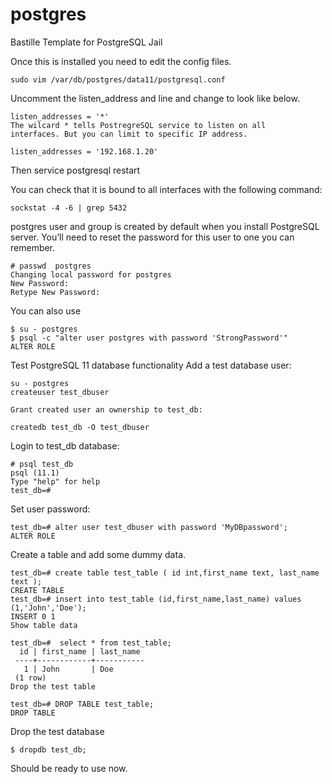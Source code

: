 # postgres
Bastille Template for PostgreSQL Jail


Once this is installed you need to edit the config files.

	sudo vim /var/db/postgres/data11/postgresql.conf

Uncomment the listen_address and line and change to look like below.

	listen_addresses = '*'
	The wilcard * tells PostregreSQL service to listen on all 
	interfaces. But you can limit to specific IP address.

	listen_addresses = '192.168.1.20'


Then
	service postgresql restart

You can check that it is bound to all interfaces with the following command:

	sockstat -4 -6 | grep 5432

postgres user and group is created by default when you install PostgreSQL server. You’ll need to reset the password for this user to one you can remember.

	# passwd  postgres
	Changing local password for postgres
	New Password:
	Retype New Password:

You can also use

	$ su - postgres
	$ psql -c "alter user postgres with password 'StrongPassword'"
	ALTER ROLE

Test PostgreSQL 11 database functionality
Add a test database user:

	su - postgres
	createuser test_dbuser

	Grant created user an ownership to test_db:

	createdb test_db -O test_dbuser

Login to test_db database:

	# psql test_db
 	psql (11.1)
 	Type "help" for help
	test_db=#

Set user password:

	test_db=# alter user test_dbuser with password 'MyDBpassword';
	ALTER ROLE

Create a table and add some dummy data.

	test_db=# create table test_table ( id int,first_name text, last_name text ); 
	CREATE TABLE
	test_db=# insert into test_table (id,first_name,last_name) values (1,'John','Doe'); 
	INSERT 0 1
	Show table data

	test_db=#  select * from test_table;
	  id | first_name | last_name 
	 ----+------------+-----------
	   1 | John       | Doe
	 (1 row)
	Drop the test table

	test_db=# DROP TABLE test_table;
	DROP TABLE

Drop the test database

	$ dropdb test_db;

Should be ready to use now.
